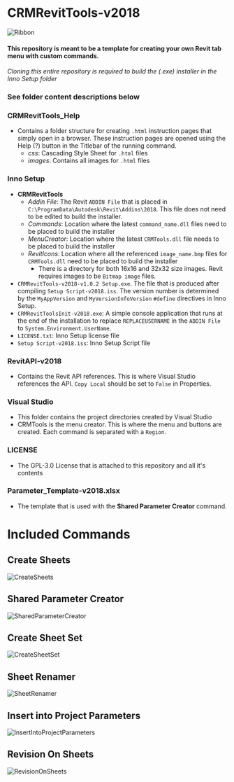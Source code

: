 # CRMRevitTools-v2018

![Ribbon](CRMRevitTools_Help/ribbon.png?raw=true "Ribbon")

#### This repository is meant to be a template for creating your own Revit tab menu with custom commands.
*Cloning this entire repository is required to build the (.exe) installer in the Inno Setup folder*
### See folder content descriptions below

### CRMRevitTools_Help
* Contains a folder structure for creating `.html` instruction pages that simply open in a browser. These instruction pages are opened using the Help (?) button in the Titlebar of the running command.
  * *css*: Cascading Style Sheet for `.html` files
  *  *images*: Contains all images for `.html` files

### Inno Setup
 * **CRMRevitTools**
   * *Addin File*: The Revit `ADDIN File` that is placed in `C:\ProgramData\Autodesk\Revit\Addins\2018`. This file does not need to be edited to build the installer.
   * *Commands*: Location where the latest `command_name.dll` files need to be placed to build the installer
   * *MenuCreator*: Location where the latest `CRMTools.dll` file needs to be placed to build the installer
   * *RevitIcons*: Location where all the referenced `image_name.bmp` files for `CRMTools.dll` need to be placed to build the installer 
     * There is a directory for both 16x16 and 32x32 size images. Revit requires images to be `Bitmap image` files.
 * `CRMRevitTools-v2018-v1.0.2 Setup.exe`. The file that is produced after compiling `Setup Script-v2018.iss`. The version number is determined by the `MyAppVersion` and `MyVersionInfoVersion` `#define` directives in Inno Setup.
 * `CRMRevitToolsInit-v2018.exe`: A simple console application that runs at the end of the installation to replace `REPLACEUSERNAME` in the `ADDIN File` to `System.Environment.UserName`.
 * `LICENSE.txt`: Inno Setup license file
 * `Setup Script-v2018.iss`: Inno Setup Script file

### RevitAPI-v2018
 * Contains the Revit API references. This is where Visual Studio references the API. `Copy Local` should be set to `False` in Properties.

### Visual Studio
 * This folder contains the project directories created by Visual Studio
 * CRMTools is the menu creator. This is where the menu and buttons are created. Each command is separated with a `Region`.

### LICENSE
 * The GPL-3.0 License that is attached to this repository and all it's contents

### Parameter_Template-v2018.xlsx
 * The template that is used with the **Shared Parameter Creator** command.

# Included Commands
## Create Sheets
![CreateSheets](CRMRevitTools_Help/images/create_revit_sheets/main_form.png?raw=true "CreateSheets")
## Shared Parameter Creator
![SharedParameterCreator](CRMRevitTools_Help/images/shared_parameter_creator/main_form.png?raw=true "SharedParameterCreator")
## Create Sheet Set
![CreateSheetSet](CRMRevitTools_Help/create_sheet_set.png?raw=true "CreateSheetSet")
## Sheet Renamer
![SheetRenamer](CRMRevitTools_Help/images/sheet_renamer/main_form.png?raw=true "SheetRenamer")
## Insert into Project Parameters
![InsertIntoProjectParameters](CRMRevitTools_Help/project_parameters.png?raw=true "InsertIntoProjectParameters")
## Revision On Sheets
![RevisionOnSheets](CRMRevitTools_Help/revision_on_sheets.png?raw=true "RevisionOnSheets")
